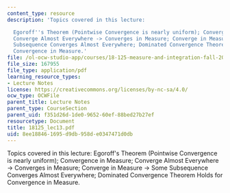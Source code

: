 ```yaml
---
content_type: resource
description: 'Topics covered in this lecture:

  Egoroff''s Theorem (Pointwise Convergence is nearly uniform); Convergence in Measure;
  Converge Almost Everywhere -> Converges in Measure; Converge in Measure -> Some
  Subsequence Converges Almost Everywhere; Dominated Convergence Theorem Holds for
  Convergence in Measure.'
file: /ol-ocw-studio-app/courses/18-125-measure-and-integration-fall-2003/8ee188461695d9db958de0347471d0db_18125_lec13.pdf
file_size: 167955
file_type: application/pdf
learning_resource_types:
- Lecture Notes
license: https://creativecommons.org/licenses/by-nc-sa/4.0/
ocw_type: OCWFile
parent_title: Lecture Notes
parent_type: CourseSection
parent_uid: f351d26d-1de0-9652-60ef-88bed27b27ef
resourcetype: Document
title: 18125_lec13.pdf
uid: 8ee18846-1695-d9db-958d-e0347471d0db
---
```

Topics covered in this lecture:
Egoroff's Theorem (Pointwise Convergence is nearly uniform); Convergence in Measure; Converge Almost Everywhere -> Converges in Measure; Converge in Measure -> Some Subsequence Converges Almost Everywhere; Dominated Convergence Theorem Holds for Convergence in Measure.